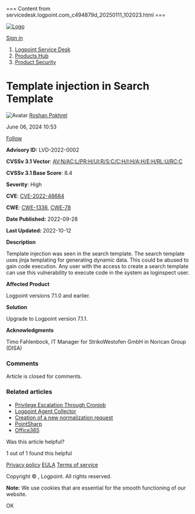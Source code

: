 === Content from servicedesk.logpoint.com_c494879d_20250111_102023.html ===


[![Logo](/hc/theming_assets/01J7D46G2HT3Q5ESS291FAN9QA)](/hc/en-us "Home")

[Sign in](/hc/en-us/signin?return_to=https%3A%2F%2Fservicedesk.logpoint.com%2Fhc%2Fen-us%2Farticles%2F7201134201885-Template-injection-in-Search-Template&locale=en-us "Opens a dialog")

1. [Logpoint Service Desk](/hc/en-us)
2. [Products Hub](/hc/en-us/categories/200824775-Products-Hub)
3. [Product Security](/hc/en-us/sections/7201103730845-Product-Security)

# Template injection in Search Template

![Avatar](https://servicedesk.logpoint.com/system/photos/163571369/3L9A3897.jpg "Roshan Pokhrel")
[Roshan Pokhrel](/hc/en-us/profiles/2537349025-Roshan-Pokhrel)

June 06, 2024 10:53

[Follow](/hc/en-us/articles/7201134201885-Template-injection-in-Search-Template/subscription.html "Opens a sign-in dialog")

**Advisory ID:** LVD-2022-0002

**CVSSv 3.1 Vector**: [AV:N/AC:L/PR:H/UI:R/S:C/C:H/I:H/A:H/E:H/RL:U/RC:C](https://nvd.nist.gov/vuln-metrics/cvss/v3-calculator?vector=AV:N/AC:L/PR:H/UI:R/S:C/C:H/I:H/A:H/E:H/RL:U/RC:C&version=3.1)

**CVSSv 3.1 Base Score**: 8.4

**Severity**: High

**CVE**: [CVE-2022-48684](https://nvd.nist.gov/vuln/detail/CVE-2022-48684)

**CWE**: [CWE-1336](https://cwe.mitre.org/data/definitions/1336.html), [CWE-78](https://cwe.mitre.org/data/definitions/78.html)

**Date Published:** 2022-09-28

**Last Updated:** 2022-10-12

**Description**

Template injection was seen in the search template. The search template uses jinja templating for generating dynamic data. This could be abused to gain code execution. Any user with the access to create a search template can use this vulnerability to execute code in the system as loginspect user.

**Affected Product**

Logpoint versions 7.1.0 and earlier.

**Solution**

Upgrade to Logpoint version 7.1.1.

**Acknowledgments**

Timo Fahlenbock, IT Manager for StrikoWestofen GmbH in Norican Group (DISA)

### Comments

Article is closed for comments.

### Related articles

* [Privilege Escalation Through Cronjob](/hc/en-us/related/click?data=BAh7CjobZGVzdGluYXRpb25fYXJ0aWNsZV9pZGwrCB3QCvlFBzoYcmVmZXJyZXJfYXJ0aWNsZV9pZGwrCB3MC6WMBjoLbG9jYWxlSSIKZW4tdXMGOgZFVDoIdXJsSSJKL2hjL2VuLXVzL2FydGljbGVzLzc5OTcxMTIzNzMyNzctUHJpdmlsZWdlLUVzY2FsYXRpb24tVGhyb3VnaC1Dcm9uam9iBjsIVDoJcmFua2kG--3e1f0837b3dccc1e6f8a5d0799c46b68d64a50d2)
* [Logpoint Agent Collector](/hc/en-us/related/click?data=BAh7CjobZGVzdGluYXRpb25fYXJ0aWNsZV9pZGwrCInJ3dJTADoYcmVmZXJyZXJfYXJ0aWNsZV9pZGwrCB3MC6WMBjoLbG9jYWxlSSIKZW4tdXMGOgZFVDoIdXJsSSI9L2hjL2VuLXVzL2FydGljbGVzLzM2MDAyMDAzNTk3Ny1Mb2dwb2ludC1BZ2VudC1Db2xsZWN0b3IGOwhUOglyYW5raQc%3D--df6a9bee6b349adc40da07bec093be97f5b24fc6)
* [Creation of a new normalization request](/hc/en-us/related/click?data=BAh7CjobZGVzdGluYXRpb25fYXJ0aWNsZV9pZGwrCOUru9JTADoYcmVmZXJyZXJfYXJ0aWNsZV9pZGwrCB3MC6WMBjoLbG9jYWxlSSIKZW4tdXMGOgZFVDoIdXJsSSJML2hjL2VuLXVzL2FydGljbGVzLzM2MDAxNzc2NzM5Ny1DcmVhdGlvbi1vZi1hLW5ldy1ub3JtYWxpemF0aW9uLXJlcXVlc3QGOwhUOglyYW5raQg%3D--7a21c69a48f3da54f888e7c50b74c79f7839f7ad)
* [PointSharp](/hc/en-us/related/click?data=BAh7CjobZGVzdGluYXRpb25fYXJ0aWNsZV9pZGwrCFojltJTADoYcmVmZXJyZXJfYXJ0aWNsZV9pZGwrCB3MC6WMBjoLbG9jYWxlSSIKZW4tdXMGOgZFVDoIdXJsSSIvL2hjL2VuLXVzL2FydGljbGVzLzM2MDAxNTM0MDM3OC1Qb2ludFNoYXJwBjsIVDoJcmFua2kJ--d461ff9d0add3979098f2813f1ea043fe96e05d6)
* [Office365](/hc/en-us/related/click?data=BAh7CjobZGVzdGluYXRpb25fYXJ0aWNsZV9pZGwrCAFIuNFTADoYcmVmZXJyZXJfYXJ0aWNsZV9pZGwrCB3MC6WMBjoLbG9jYWxlSSIKZW4tdXMGOgZFVDoIdXJsSSIuL2hjL2VuLXVzL2FydGljbGVzLzM2MDAwMDgwMDc2OS1PZmZpY2UzNjUGOwhUOglyYW5raQo%3D--7492a71b2d215fd48570172e73b0184ccd391336)

Was this article helpful?

1 out of 1 found this helpful

[Privacy policy](https://www.logpoint.com/en/privacy-policy/)
[EULA](https://www.logpoint.com/en/eula/)
[Terms of service](https://www.logpoint.com/en/terms-of-service/)

Copyright ©
, Logpoint. All rights reserved.

**Note:** We use cookies that are essential for the smooth functioning of our website.

OK


